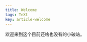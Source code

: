 ```yaml
---
title: Welcome
tags: TeXt
key: article-welcome
---
```


<!--
 * @Date: 2020-04-21 08:06:52
 * @LastEditTime: 2020-10-13 14:38:38
 * @LastEditors: Li Xiang
 * @Description: 
 * @FilePath: \notlixiang.github.io\_posts\2020-10-1-welcome.md
-->

欢迎来到这个目前还啥也没有的小破站。